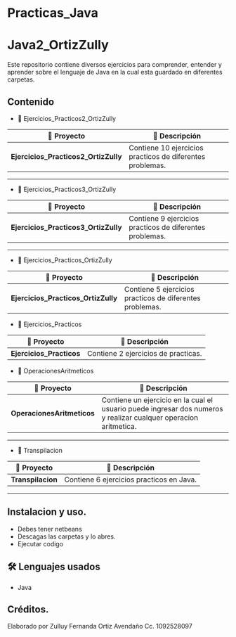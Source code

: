 # Practicas_Java

# Java2_OrtizZully

Este repositorio contiene diversos ejercicios para comprender, entender y aprender sobre el lenguaje de Java en la cual esta guardado en diferentes carpetas.

## Contenido 

* 📂 Ejercicios_Practicos2_OrtizZully

 
| 🔹 Proyecto | 📜 Descripción |
|--------|-----------|
|**Ejercicios_Practicos2_OrtizZully**| Contiene 10 ejercicios practicos de diferentes problemas.|

---

* 📂 Ejercicios_Practicos3_OrtizZully

 
| 🔹 Proyecto | 📜 Descripción |
|--------|-----------|
|**Ejercicios_Practicos3_OrtizZully**| Contiene 9 ejercicios practicos de diferentes problemas.|
---

* 📂 Ejercicios_Practicos_OrtizZully

 
| 🔹 Proyecto | 📜 Descripción |
|--------|-----------|
|**Ejercicios_Practicos_OrtizZully**| Contiene 5 ejercicios practicos de diferentes problemas.|

* 📂 Ejercicios_Practicos

 
| 🔹 Proyecto | 📜 Descripción |
|--------|-----------|
|**Ejercicios_Practicos**| Contiene  2 ejercicios de practicas.|

* 📂 OperacionesAritmeticos

 
| 🔹 Proyecto | 📜 Descripción |
|--------|-----------|
|**OperacionesAritmeticos**| Contiene  un ejercicio en la cual el usuario puede ingresar dos numeros y realizar cualquer operacion aritmetica.|
--- 

* 📂 Transpilacion


| 🔹 Proyecto | 📜 Descripción |
|--------|-----------|
|**Transpilacion**| Contiene  6 ejercicios practicos en Java.|
--- 


## Instalacion y uso.

- Debes tener netbeans
- Descagas las carpetas y lo abres.
- Ejecutar codigo

## 🛠️ Lenguajes usados 

* Java 

## Créditos.

Elaborado por Zulluy Fernanda Ortiz Avendaño Cc. 1092528097